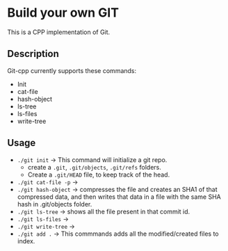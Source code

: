 # Build your own GIT
This is a CPP implementation of Git.

## Description

Git-cpp currently supports these commands:
 - Init
 - cat-file
 - hash-object
 - ls-tree
 - ls-files
 - write-tree

## Usage
- `./git init` -> This command will initialize a git repo.
  * create a `.git`, `.git/objects`, `.git/refs` folders.
  * Create a `.git/HEAD` file, to keep track of the head.
- `./git cat-file -p` ->
- `./git hash-object` -> compresses the file and creates an SHA1 of that compressed data, and then writes that data in a file with the same SHA hash in .git/objects folder.
- `./git ls-tree` -> shows all the file present in that commit id.
- `./git ls-files` -> 
- `./git write-tree` -> 
- `./git add .` -> This commmands adds all the modified/created files to index.
  
